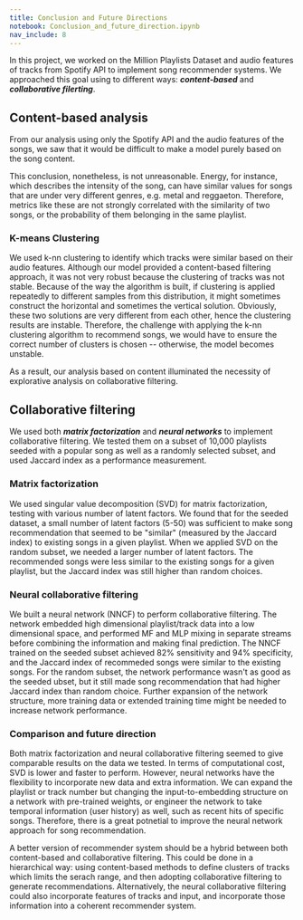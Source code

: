 ```yaml
---
title: Conclusion and Future Directions
notebook: Conclusion_and_future_direction.ipynb
nav_include: 8
---
```




In this project, we worked on the Million Playlists Dataset and audio features of tracks from Spotify API to implement song recommender systems. We approached this goal using to different ways: ***content-based*** and ***collaborative filerting***.

## Content-based analysis
From our analysis using only the Spotify API and the audio features of the songs, we saw that it would be difficult to make a model purely based on the song content.

This conclusion, nonetheless, is not unreasonable.
Energy, for instance, which describes the intensity of the song, can have similar values for songs that are under very different genres, e.g. metal and reggaeton.
Therefore, metrics like these are not strongly correlated with the similarity of two songs, or the probability of them belonging in the same playlist.

### K-means Clustering
We used k-nn clustering to identify which tracks were similar based on their audio features. Although our model provided a content-based filtering approach, it was not very robust because the clustering of tracks was not stable. Because of the way the algorithm is built, if clustering is applied repeatedly to different samples from this distribution, it might sometimes construct the horizontal and sometimes the vertical solution. Obviously, these two solutions are very different from each other, hence the clustering results are instable. Therefore, the challenge with applying the k-nn clustering algorithm to recommend songs, we would have to ensure the correct number of clusters is chosen -- otherwise, the model becomes unstable.

As a result, our analysis based on content illuminated the necessity of explorative analysis on collaborative filtering.



## Collaborative filtering

We used both ***matrix factorization*** and ***neural networks*** to implement collaborative filtering. We tested them on a subset of 10,000 playlists seeded with a popular song as well as a randomly selected subset, and used Jaccard index as a performance measurement.

### Matrix factorization


We used singular value decomposition (SVD) for matrix factorization, testing with various number of latent factors. We found that for the seeded dataset, a small number of latent factors (5-50) was sufficient to make song recommendation that seemed to be "similar" (measured by the Jaccard index) to existing songs in a given playlist. When we applied SVD on the random subset, we needed a larger number of latent factors. The recommended songs were less similar to the existing songs for a given playlist, but the Jaccard index was still higher than random choices.

### Neural collaborative filtering

We built a neural network (NNCF) to perform collaborative filtering. The network embedded high dimensional playlist/track data into a low dimensional space, and performed MF and MLP mixing in separate streams before combining the information and making final prediction. The NNCF trained on the seeded subset achieved 82% sensitivity and 94% specificity, and the Jaccard index of recommeded songs were similar to the existing songs. For the random subset, the network performance wasn't as good as the seeded ubset, but it still made song recommendation that had higher Jaccard index than random choice. Further expansion of the network structure, more training data or extended training time might be needed to increase network performance.

### Comparison and future direction

Both matrix factorization and neural collaborative filtering seemed to give comparable results on the data we tested. In terms of computational cost, SVD is lower and faster to perform. However, neural networks have the flexibility to incorporate new data and extra information. We can expand the playlist or track number but changing the input-to-embedding structure on a network with pre-trained weights, or engineer the network to take temporal information (user history) as well, such as recent hits of specific songs. Therefore, there is a great potnetial to improve the neural network approach for song recommendation.

A better version of recommender system should be a hybrid between both content-based and collaborative filtering. This could be done in a hierarchical way: using content-based methods to define clusters of tracks which limits the serach range, and then adopting collaborative filtering to generate recommendations. Alternatively, the neural collaborative filtering could also incorporate features of tracks and input, and incorporate those information into a coherent recommender system.
